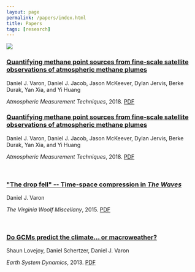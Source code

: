 ```yaml
---
layout: page
permalink: /papers/index.html
title: Papers
tags: [research]
---
```


<div>
  <img style="vertical-align:middle" src="https://placehold.it/60x60">
  <span style="">
  
  ### [Quantifying methane point sources from fine-scale satellite observations of atmospheric methane plumes](https://doi.org/10.5194/amt-11-5673-2018)

  Daniel J. Varon, Daniel J. Jacob, Jason McKeever, Dylan Jervis, Berke Durak, Yan Xia, and Yi Huang

  <em>Atmospheric Measurement Techniques</em>, 2018. [PDF](/papers/varon_etal_2018_amt.pdf)
  
  </span>
</div>


### [Quantifying methane point sources from fine-scale satellite observations of atmospheric methane plumes](https://doi.org/10.5194/amt-11-5673-2018)

Daniel J. Varon, Daniel J. Jacob, Jason McKeever, Dylan Jervis, Berke Durak, Yan Xia, and Yi Huang

<em>Atmospheric Measurement Techniques</em>, 2018. [PDF](/papers/varon_etal_2018_amt.pdf)

<br>

### ["The drop fell" -- Time-space compression in <em>The Waves</em>](https://virginiawoolfmiscellany.wordpress.com/virginia-woolf-miscellany-fall-2014winter-2015-issue-86/)

Daniel J. Varon

<em>The Virginia Woolf Miscellany</em>, 2015. [PDF](vwm86fall2014winter2015.pdf)

<br>

### [Do GCMs predict the climate... or macroweather?](https://doi.org/10.5194/esd-4-439-2013)

Shaun Lovejoy, Daniel Schertzer, Daniel J. Varon

<em>Earth System Dynamics</em>, 2013. [PDF](lovejoy_etal_2013_esd.pdf)

<!-- 
| - | - |
|---|---|
| I am text to the left  | ![avatar](/images/avatar.png) |
| ![avatar](/images/avatar.png) | I am text to the right |
-->